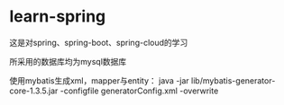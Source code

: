 # learn-spring
这是对spring、spring-boot、spring-cloud的学习

所采用的数据库均为mysql数据库

使用mybatis生成xml，mapper与entity：
java -jar lib/mybatis-generator-core-1.3.5.jar -configfile generatorConfig.xml -overwrite
